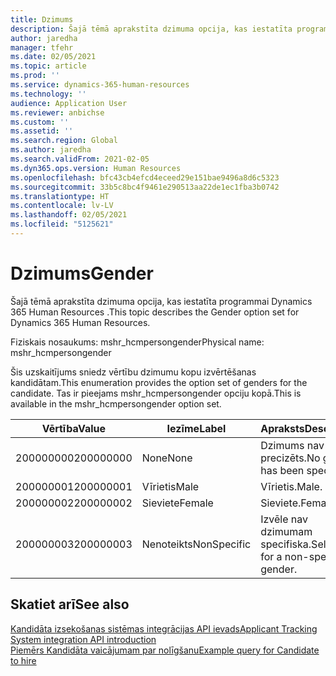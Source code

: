 ```yaml
---
title: Dzimums
description: Šajā tēmā aprakstīta dzimuma opcija, kas iestatīta programmai Dynamics 365 Human Resources .
author: jaredha
manager: tfehr
ms.date: 02/05/2021
ms.topic: article
ms.prod: ''
ms.service: dynamics-365-human-resources
ms.technology: ''
audience: Application User
ms.reviewer: anbichse
ms.custom: ''
ms.assetid: ''
ms.search.region: Global
ms.author: jaredha
ms.search.validFrom: 2021-02-05
ms.dyn365.ops.version: Human Resources
ms.openlocfilehash: bfc43cb4efcd4eceed29e151bae9496a8d6c5323
ms.sourcegitcommit: 33b5c8bc4f9461e290513aa22de1ec1fba3b0742
ms.translationtype: HT
ms.contentlocale: lv-LV
ms.lasthandoff: 02/05/2021
ms.locfileid: "5125621"
---
```

# <a name="gender"></a><span data-ttu-id="49860-103">Dzimums</span><span class="sxs-lookup"><span data-stu-id="49860-103">Gender</span></span>

<span data-ttu-id="49860-104">Šajā tēmā aprakstīta dzimuma opcija, kas iestatīta programmai Dynamics 365 Human Resources .</span><span class="sxs-lookup"><span data-stu-id="49860-104">This topic describes the Gender option set for Dynamics 365 Human Resources.</span></span>

<span data-ttu-id="49860-105">Fiziskais nosaukums: mshr_hcmpersongender</span><span class="sxs-lookup"><span data-stu-id="49860-105">Physical name: mshr_hcmpersongender</span></span>

<span data-ttu-id="49860-106">Šis uzskaitījums sniedz vērtību dzimumu kopu izvērtēšanas kandidātam.</span><span class="sxs-lookup"><span data-stu-id="49860-106">This enumeration provides the option set of genders for the candidate.</span></span> <span data-ttu-id="49860-107">Tas ir pieejams mshr_hcmpersongender opciju kopā.</span><span class="sxs-lookup"><span data-stu-id="49860-107">This is available in the mshr_hcmpersongender option set.</span></span>

| <span data-ttu-id="49860-108">Vērtība</span><span class="sxs-lookup"><span data-stu-id="49860-108">Value</span></span> | <span data-ttu-id="49860-109">Iezīme</span><span class="sxs-lookup"><span data-stu-id="49860-109">Label</span></span> | <span data-ttu-id="49860-110">Apraksts</span><span class="sxs-lookup"><span data-stu-id="49860-110">Description</span></span> |
| --- | --- | --- |
| <span data-ttu-id="49860-111">200000000</span><span class="sxs-lookup"><span data-stu-id="49860-111">200000000</span></span> | <span data-ttu-id="49860-112">None</span><span class="sxs-lookup"><span data-stu-id="49860-112">None</span></span> | <span data-ttu-id="49860-113">Dzimums nav precizēts.</span><span class="sxs-lookup"><span data-stu-id="49860-113">No gender has been specified.</span></span> |
| <span data-ttu-id="49860-114">200000001</span><span class="sxs-lookup"><span data-stu-id="49860-114">200000001</span></span> | <span data-ttu-id="49860-115">Vīrietis</span><span class="sxs-lookup"><span data-stu-id="49860-115">Male</span></span> | <span data-ttu-id="49860-116">Vīrietis.</span><span class="sxs-lookup"><span data-stu-id="49860-116">Male.</span></span> |
| <span data-ttu-id="49860-117">200000002</span><span class="sxs-lookup"><span data-stu-id="49860-117">200000002</span></span> | <span data-ttu-id="49860-118">Sieviete</span><span class="sxs-lookup"><span data-stu-id="49860-118">Female</span></span> | <span data-ttu-id="49860-119">Sieviete.</span><span class="sxs-lookup"><span data-stu-id="49860-119">Female.</span></span> |
| <span data-ttu-id="49860-120">200000003</span><span class="sxs-lookup"><span data-stu-id="49860-120">200000003</span></span> | <span data-ttu-id="49860-121">Nenoteikts</span><span class="sxs-lookup"><span data-stu-id="49860-121">NonSpecific</span></span> | <span data-ttu-id="49860-122">Izvēle nav dzimumam specifiska.</span><span class="sxs-lookup"><span data-stu-id="49860-122">Selection for a non-specific gender.</span></span> |

## <a name="see-also"></a><span data-ttu-id="49860-123">Skatiet arī</span><span class="sxs-lookup"><span data-stu-id="49860-123">See also</span></span>

[<span data-ttu-id="49860-124">Kandidāta izsekošanas sistēmas integrācijas API ievads</span><span class="sxs-lookup"><span data-stu-id="49860-124">Applicant Tracking System integration API introduction</span></span>](hr-admin-integration-ats-api-introduction.md)<br>
[<span data-ttu-id="49860-125">Piemērs Kandidāta vaicājumam par nolīgšanu</span><span class="sxs-lookup"><span data-stu-id="49860-125">Example query for Candidate to hire</span></span>](hr-admin-integration-ats-api-candidate-to-hire-example-query.md)
